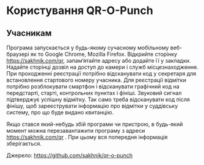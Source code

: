 # Користування QR-O-Punch

## Учасникам

Програма запускається у будь-якому сучасному мобільному веб-браузері як то Google Chrome, Mozilla Firefox.
Відкрийте сторінку https://sakhnik.com/qr, запам’ятайте адресу або додайте її у закладки.
Надайте сторінці дозвіл на доступ до камери і служб місцезнаходження.
При проходженні реєстрації потрібно відсканувати код у секретаря для встановлення стартового номеру учасника.
Для реєстрації відмітки потрібно розблокувати смартфон і відсканувати графічний код на передстарті, старті, контрольних пунктах і фініші.
Звуковий сигнал підтверджує успішну відмітку.
Так само треба відсканувати код після фінішу, щоб зареєструвати інформацію про відмітки у суддівську систему, про що буде видано квитанцію.

Якщо стався який-небудь збій програми чи пристрою, в будь-який момент можна перезавантажити програму з адреси https://sakhnik.com/qr . При цьому вся попередня інформація зберігається.

Джерело: https://github.com/sakhnik/qr-o-punch

